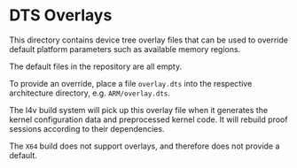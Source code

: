 <!--
     Copyright 2024, Proofcraft Pty Ltd

     SPDX-License-Identifier: CC-BY-SA-4.0
-->

# DTS Overlays

This directory contains device tree overlay files that can be used to override
default platform parameters such as available memory regions.

The default files in the repository are all empty.

To provide an override, place a file `overlay.dts` into the respective
architecture directory, e.g. `ARM/overlay.dts`.

The l4v build system will pick up this overlay file when it generates the
kernel configuration data and preprocessed kernel code. It will rebuild proof
sessions according to their dependencies.

The `X64` build does not support overlays, and therefore does not provide a
default.
